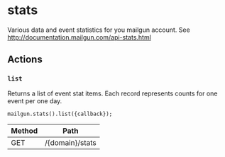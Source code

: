 # stats

Various data and event statistics for you mailgun account. See http://documentation.mailgun.com/api-stats.html

## Actions

### `list`

Returns a list of event stat items. Each record represents counts for one event per one day.

`mailgun.stats().list({callback});`

Method | Path
--- | ---
GET | /{domain}/stats

